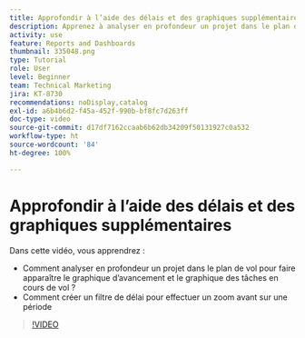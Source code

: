```yaml
---
title: Approfondir à l’aide des délais et des graphiques supplémentaires
description: Apprenez à analyser en profondeur un projet dans le plan de vol pour faire apparaître le graphique d’avancement et le graphique des tâches en cours dans [!UICONTROL Analytique améliorée].
activity: use
feature: Reports and Dashboards
thumbnail: 335048.png
type: Tutorial
role: User
level: Beginner
team: Technical Marketing
jira: KT-8730
recommendations: noDisplay,catalog
exl-id: a6b4b6d2-f45a-452f-990b-bf8fc7d263ff
doc-type: video
source-git-commit: d17df7162ccaab6b62db34209f50131927c0a532
workflow-type: ht
source-wordcount: '84'
ht-degree: 100%

---
```


# Approfondir à l’aide des délais et des graphiques supplémentaires

Dans cette vidéo, vous apprendrez :

* Comment analyser en profondeur un projet dans le plan de vol pour faire apparaître le graphique d’avancement et le graphique des tâches en cours de vol ?
* Comment créer un filtre de délai pour effectuer un zoom avant sur une période

>[!VIDEO](https://video.tv.adobe.com/v/335048/?quality=12&learn=on&enablevpops)
